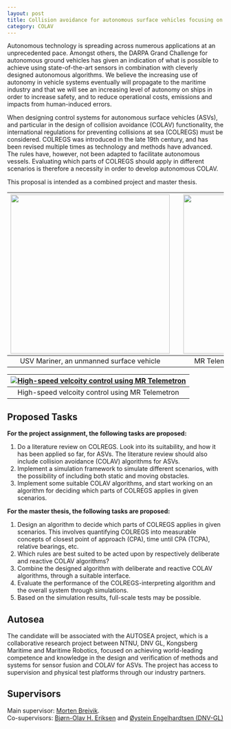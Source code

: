 ```yaml
---
layout: post
title: Collision avoidance for autonomous surface vehicles focusing on COLREGS
category: COLAV
---
```

Autonomous technology is spreading across numerous applications at an unprecedented pace. Amongst others, the DARPA Grand Challenge for autonomous ground vehicles has given an indication of what is possible to achieve using state-of-the-art sensors in combination with cleverly designed autonomous algorithms. We believe the increasing use of autonomy in vehicle systems eventually will propagate to the maritime industry and that we will see an increasing level of autonomy on ships in order to increase safety, and to reduce operational costs, emissions and impacts from human-induced errors.

When designing control systems for autonomous surface vehicles (ASVs), and particular in the design of collision avoidance (COLAV) functionality, the international regulations for preventing collisions at sea (COLREGS) must be considered. COLREGS was introduced in the late 19th century, and has been revised multiple times as technology and methods have advanced. The rules have, however, not been adapted to facilitate autonomous vessels. Evaluating which parts of COLREGS should apply in different scenarios is therefore a necessity in order to develop autonomous COLAV.

This proposal is intended as a combined project and master thesis.

| <img src="{{site.url}}/assets/mariner.jpg" width="370"> | | <img src="{{site.url}}/assets/telemetron4a.jpg" width="370"> |
|:---:| :---: |:---:|
| USV Mariner, an unmanned surface vehicle | | MR Telemetron, a dual-use surface vessel |

|[![High-speed velcoity control using MR Telemetron](https://img.youtube.com/vi/VQ8CDdKDJl4/0.jpg)](https://www.youtube.com/watch?v=VQ8CDdKDJl4)|
|:---:|
| High-speed velcoity control using MR Telemetron |

## Proposed Tasks
**For the project assignment, the following tasks are proposed:**

1. Do a literature review on COLREGS. Look into its suitability, and how it has been applied so far, for ASVs. The literature review should also include collision avoidance (COLAV) algorithms for ASVs.
2. Implement a simulation framework to simulate different scenarios, with the possibility of including both static and moving obstacles.
3. Implement some suitable COLAV algorithms, and start working on an algorithm for deciding which parts of COLREGS applies in given scenarios.

**For the master thesis, the following tasks are proposed:**

1. Design an algorithm to decide which parts of COLREGS applies in given scenarios. This involves quantifying COLREGS into measurable concepts of closest point of approach (CPA), time until CPA (TCPA), relative bearings, etc.
2. Which rules are best suited to be acted upon by respectively deliberate and reactive COLAV algorithms?
3. Combine the designed algorithm with deliberate and reactive COLAV algorithms, through a suitable interface. 
4. Evaluate the performance of the COLREGS-interpreting algorithm and the overall system through simulations.
5. Based on the simulation results, full-scale tests may be possible.

## Autosea
The candidate will be associated with the AUTOSEA project, which is a collaborative research project between NTNU, DNV GL, Kongsberg Maritime and Maritime Robotics, focused on achieving world-leading competence and knowledge in the design and verification of methods and systems for sensor fusion and COLAV for ASVs. The project has access to supervision and physical test platforms through our industry partners.

## Supervisors 
Main supervisor: [Morten Breivik](http://www.ntnu.no/ansatte/morten.breivik). <br />
Co-supervisors: [Bjørn-Olav H. Eriksen](http://www.ntnu.no/ansatte/boerikse) and [Øystein Engelhardtsen (DNV-GL)](mailto:Oystein.Engelhardtsen@dnvgl.com)
